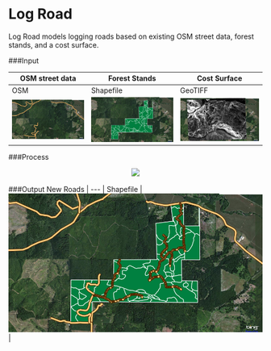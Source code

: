 Log Road
===========
Log Road models logging roads based on existing OSM street data, forest stands, and a cost surface.

###Input

OSM street data | Forest Stands | Cost Surface
--- | --- | ---
OSM | Shapefile | GeoTIFF
![Alt text](/Images/InputOSM.png) | ![Alt text](/Images/InputStands.png) | ![Alt text](/Images/InputCostSurface.png)
 
###Process     
<p align="center">
  <img src="/Images/Process.gif" />
</p>


###Output
New Roads |
--- | 
Shapefile |
![Alt text](/Images/Output.png) |
